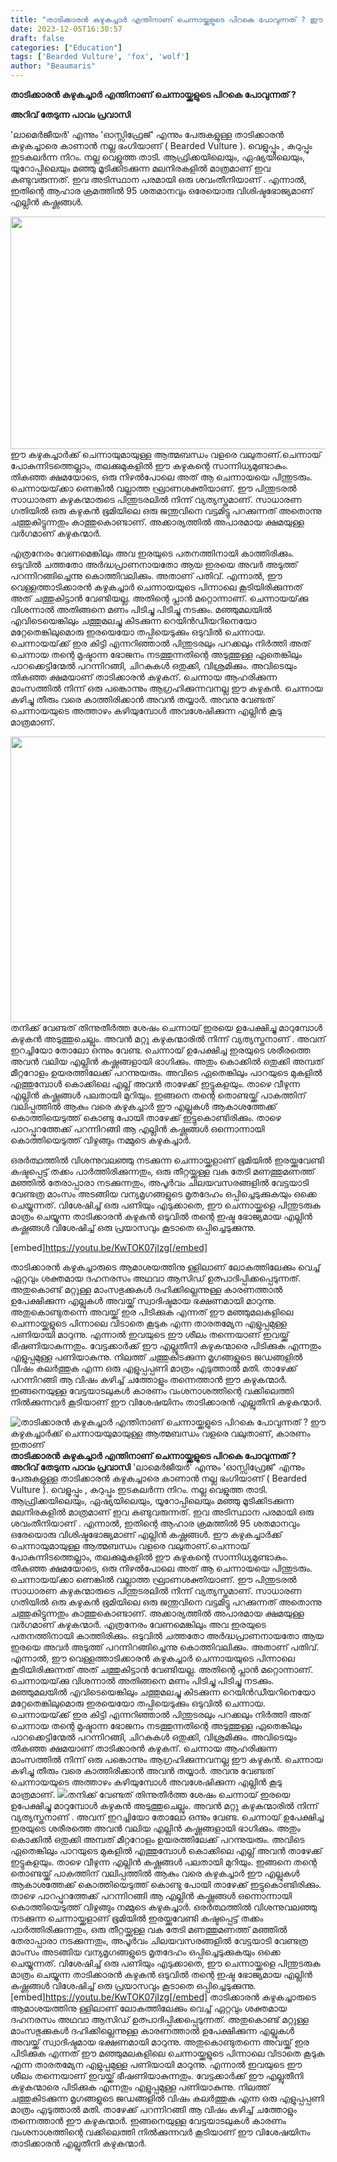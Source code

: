 ```yaml
---
title: "താടിക്കാരൻ കഴുകച്ചാർ എന്തിനാണ് ചെന്നായ്ക്കളുടെ പിറകെ പോവുന്നത് ? ഈ കഴുകച്ചാർക്ക് ചെന്നായയുമായുള്ള ആത്മബന്ധം വളരെ വലുതാണ്, കാരണം ഇതാണ്"
date: 2023-12-05T16:30:57
draft: false
categories: ["Education"]
tags: ['Bearded Vulture', 'fox', 'wolf']
author: "Beaumaris"
---
```


<strong>താടിക്കാരൻ കഴുകച്ചാർ എന്തിനാണ് ചെന്നായ്ക്കളുടെ പിറകെ പോവുന്നത് ?</strong>

<strong>അറിവ് തേടുന്ന പാവം പ്രവാസി</strong>

'ലാമെർജീയർ' എന്നും 'ഓസ്സിഫ്രേജ്' എന്നും പേരുകളുള്ള താടിക്കാരൻ കഴുകച്ചാരെ കാണാൻ നല്ല ഭംഗിയാണ് ( Bearded Vulture ). വെളുപ്പും , കറുപ്പും ഇടകലർന്ന നിറം. നല്ല വെളുത്ത താടി. ആഫ്രിക്കയിലെയും, ഏഷ്യയിലെയും, യൂറോപ്പിലെയും മഞ്ഞു മൂടിക്കിടക്കുന്ന മലനിരകളിൽ മാത്രമാണ് ഇവ കണ്ടുവരുന്നത്. ഇവ അടിസ്ഥാന പരമായി ഒരു ശവംതീനിയാണ് . എന്നാൽ, ഇതിന്റെ ആഹാര ക്രമത്തിൽ 95 ശതമാനവും ഒരേയൊരു വിശിഷ്ടഭോജ്യമാണ് എല്ലിൻ കഷ്ണങ്ങൾ.

<img class="size-full wp-image-432729 aligncenter" src="https://cdn.boolokam.com/articles/2023/12/qddqdd.webp" alt="" width="672" height="372" />ഈ കഴുകച്ചാർക്ക് ചെന്നായുമായുള്ള ആത്മബന്ധം വളരെ വലുതാണ്.ചെന്നായ് പോകുന്നിടത്തെല്ലാം, തലക്കുമുകളിൽ ഈ കഴുകന്റെ സാന്നിധ്യമുണ്ടാകും. തികഞ്ഞ ക്ഷമയോടെ, ഒരു നിഴൽപോലെ അത് ആ ചെന്നായയെ പിന്തുടരും. ചെന്നായയ്‌ക്കാ ണെങ്കിൽ വല്ലാത്ത ഘ്രാണശക്തിയാണ്. ഈ പിന്തുടരൽ സാധാരണ കഴുകന്മാരുടെ പിന്തുടരലിൽ നിന്ന് വ്യത്യസ്തമാണ്. സാധാരണ ഗതിയിൽ ഒരു കഴുകൻ ഭൂമിയിലെ ഒരു ജന്തുവിനെ വട്ടമിട്ടു പറക്കുന്നത് അതൊന്നു ചത്തുകിട്ടുന്നതും കാത്തുകൊണ്ടാണ്. അക്കാര്യത്തിൽ അപാരമായ ക്ഷമയുള്ള വർഗമാണ് കഴുകന്മാർ.

എത്രനേരം വേണമെങ്കിലും അവ ഇരയുടെ പതനത്തിനായി കാത്തിരിക്കും. ഒടുവിൽ ചത്തതോ അർദ്ധപ്രാണനായതോ ആയ ഇരയെ അവർ അടുത്ത് പറന്നിറങ്ങിച്ചെന്നു കൊത്തിവലിക്കും. അതാണ് പതിവ്. എന്നാൽ, ഈ വെള്ളത്താടിക്കാരൻ കഴുകച്ചാർ ചെന്നായയുടെ പിന്നാലെ കൂടിയിരിക്കുന്നത് അത് ചത്തുകിട്ടാൻ വേണ്ടിയല്ല. അതിന്റെ പ്ലാൻ മറ്റൊന്നാണ്. ചെന്നായയ്‌ക്കു വിശന്നാൽ അതിങ്ങനെ മണം പിടിച്ചു പിടിച്ചു നടക്കും. മഞ്ഞുമലയിൽ എവിടെയെങ്കിലും ചത്തുമലച്ചു കിടക്കുന്ന റെയിൻഡീയറിനെയോ മറ്റേതെങ്കിലുമൊരു ഇരയെയോ തപ്പിയെടുക്കും ഒടുവിൽ ചെന്നായ. ചെന്നായയ്‌ക്ക് ഇര കിട്ടി എന്നറിഞ്ഞാൽ പിന്തുടരലും പറക്കലും നിർത്തി അത് ചെന്നായ തന്റെ മൃഷ്ടാന്ന ഭോജനം നടത്തുന്നതിന്റെ അടുത്തുള്ള ഏതെങ്കിലും പാറക്കെട്ടിന്മേൽ പറന്നിറങ്ങി, ചിറകുകൾ ഒതുക്കി, വിശ്രമിക്കും. അവിടെയും തികഞ്ഞ ക്ഷമയാണ് താടിക്കാരൻ കഴുകന്. ചെന്നായ ആഹരിക്കുന്ന മാംസത്തിൽ നിന്ന് ഒരു പങ്കൊന്നും ആഗ്രഹിക്കുന്നവനല്ല ഈ കഴുകൻ. ചെന്നായ കഴിച്ചു തീരും വരെ കാത്തിരിക്കാൻ അവൻ തയ്യാർ. അവനു വേണ്ടത് ചെന്നായയുടെ അത്താഴം കഴിയുമ്പോൾ അവശേഷിക്കുന്ന എല്ലിൻ കൂടു മാത്രമാണ്.

<img class="size-full wp-image-432730 aligncenter" src="https://cdn.boolokam.com/articles/2023/12/qdqqqww.jpg" alt="" width="800" height="457" />തനിക്ക് വേണ്ടത് തിന്നുതീർത്ത ശേഷം ചെന്നായ് ഇരയെ ഉപേക്ഷിച്ചു മാറുമ്പോൾ കഴുകൻ അടുത്തുചെല്ലും. അവൻ മറ്റു കഴുകന്മാരിൽ നിന്ന് വ്യത്യസ്തനാണ് . അവന് ഇറച്ചിയോ തോലോ ഒന്നും വേണ്ട. ചെന്നായ് ഉപേക്ഷിച്ച ഇരയുടെ ശരീരത്തെ അവൻ വലിയ എല്ലിൻ കഷ്ണങ്ങളായി ഭാഗിക്കും. അതും കൊക്കിൽ ഒതുക്കി അമ്പത് മീറ്ററോളം ഉയരത്തിലേക്ക് പറന്നുയരും. അവിടെ ഏതെങ്കിലും പാറയുടെ മുകളിൽ എത്തുമ്പോൾ കൊക്കിലെ എല്ല് അവൻ താഴേക്ക് ഇട്ടുകളയും. താഴെ വീഴുന്ന എല്ലിൻ കഷ്ണങ്ങൾ പലതായി മുറിയും. ഇങ്ങനെ തന്റെ തൊണ്ടയ്ക്ക് പാകത്തിന് വലിപ്പത്തിൽ ആകും വരെ കഴുകച്ചാർ ഈ എല്ലുകൾ ആകാശത്തേക്ക് കൊത്തിയെടുത്ത് കൊണ്ടു പോയി താഴേക്ക് ഇട്ടുകൊണ്ടിരിക്കും. താഴെ പാറപ്പുറത്തേക്ക് പറന്നിറങ്ങി ആ എല്ലിൻ കഷ്ണങ്ങൾ ഒന്നൊന്നായി കൊത്തിയെടുത്ത് വിഴുങ്ങും നമ്മുടെ കഴുകച്ചാർ.

ഒരർത്ഥത്തിൽ വിശന്നുവലഞ്ഞു നടക്കുന്ന ചെന്നായ്ക്കളാണ് ഭൂമിയിൽ ഇരയ്ക്കുവേണ്ടി കഷ്ടപ്പെട്ട് തക്കം പാർത്തിരിക്കുന്നതും, ഒരു തീറ്റയ്ക്കുള്ള വക തേടി മണത്തുമണത്ത് മഞ്ഞിൽ തേരാപ്പാരാ നടക്കുന്നതും, അപൂർവം ചിലയവസരങ്ങളിൽ വേട്ടയാടി വേണ്ടത്ര മാംസം അടങ്ങിയ വന്യമൃഗങ്ങളുടെ മൃതദേഹം ഒപ്പിച്ചെടുക്കുകയും ഒക്കെ ചെയ്യുന്നത്. വിശേഷിച്ച് ഒരു പണിയും എടുക്കാതെ, ഈ ചെന്നായ്ക്കളെ പിന്തുടരുക മാത്രം ചെയ്യുന്ന താടിക്കാരൻ കഴുകൻ ഒടുവിൽ തന്റെ ഇഷ്ട ഭോജ്യമായ എല്ലിൻ കഷ്ണങ്ങൾ വിശേഷിച്ച് ഒരു പ്രയാസവും കൂടാതെ ഒപ്പിച്ചെടുക്കുന്നു.

[embed]https://youtu.be/KwTOK07jIzg[/embed]


താടിക്കാരൻ കഴുകച്ചാരുടെ ആമാശയത്തിനു ള്ളിലാണ് ലോകത്തിലേക്കും വെച്ച് ഏറ്റവും ശക്തമായ ദഹനരസം അഥവാ ആസിഡ് ഉത്പാദിപ്പിക്കപ്പെടുന്നത്. അതുകൊണ്ട് മറ്റുള്ള മാംസഭുക്കുകൾ ദഹിക്കില്ലെന്നുള്ള കാരണത്താൽ ഉപേക്ഷിക്കുന്ന എല്ലുകൾ അവയ്ക്ക് സ്വാദിഷ്ടമായ ഭക്ഷണമായി മാറുന്നു. അതുകൊണ്ടുതന്നെ അവയ്ക്ക് ഇര പിടിക്കുക എന്നത് ഈ മഞ്ഞുമലകളിലെ ചെന്നായ്ക്കളുടെ പിന്നാലെ വിടാതെ കൂടുക എന്ന താരതമ്യേന എളുപ്പമുള്ള പണിയായി മാറുന്നു. എന്നാൽ ഇവയുടെ ഈ ശീലം തന്നെയാണ് ഇവയ്ക്ക് ഭീഷണിയാകുന്നതും. വേട്ടക്കാർക്ക് ഈ എല്ലുതീനി കഴുകന്മാരെ പിടിക്കുക എന്നതും എളുപ്പമുള്ള പണിയാകുന്നു. നിലത്ത് ചത്തുകിടക്കുന്ന മൃഗങ്ങളുടെ ജഡങ്ങളിൽ വിഷം കലർത്തുക എന്ന ഒരു എളുപ്പപ്പണി മാത്രം എടുത്താൽ മതി. താഴേക്ക് പറന്നിറങ്ങി ആ വിഷം കഴിച്ച് ചത്തോളും തന്നെത്താൻ ഈ കഴുകന്മാർ. ഇങ്ങനെയുള്ള വേട്ടയാടലുകൾ കാരണം വംശനാശത്തിന്റെ വക്കിലെത്തി നിൽക്കുന്നവർ കൂടിയാണ് ഈ വിശേഷയിനം താടിക്കാരൻ എല്ലുതീനി കഴുകന്മാർ.


![താടിക്കാരൻ കഴുകച്ചാർ എന്തിനാണ് ചെന്നായ്ക്കളുടെ പിറകെ പോവുന്നത് ? ഈ കഴുകച്ചാർക്ക് ചെന്നായയുമായുള്ള ആത്മബന്ധം വളരെ വലുതാണ്, കാരണം ഇതാണ്](https://cdn.boolokam.com/articles/2023/12/qddqdd.webp)**താടിക്കാരൻ കഴുകച്ചാർ എന്തിനാണ് ചെന്നായ്ക്കളുടെ പിറകെ പോവുന്നത് ?** **അറിവ് തേടുന്ന പാവം പ്രവാസി** 'ലാമെർജീയർ' എന്നും 'ഓസ്സിഫ്രേജ്' എന്നും പേരുകളുള്ള താടിക്കാരൻ കഴുകച്ചാരെ കാണാൻ നല്ല ഭംഗിയാണ് ( Bearded Vulture ). വെളുപ്പും , കറുപ്പും ഇടകലർന്ന നിറം. നല്ല വെളുത്ത താടി. ആഫ്രിക്കയിലെയും, ഏഷ്യയിലെയും, യൂറോപ്പിലെയും മഞ്ഞു മൂടിക്കിടക്കുന്ന മലനിരകളിൽ മാത്രമാണ് ഇവ കണ്ടുവരുന്നത്. ഇവ അടിസ്ഥാന പരമായി ഒരു ശവംതീനിയാണ് . എന്നാൽ, ഇതിന്റെ ആഹാര ക്രമത്തിൽ 95 ശതമാനവും ഒരേയൊരു വിശിഷ്ടഭോജ്യമാണ് എല്ലിൻ കഷ്ണങ്ങൾ. ഈ കഴുകച്ചാർക്ക് ചെന്നായുമായുള്ള ആത്മബന്ധം വളരെ വലുതാണ്.ചെന്നായ് പോകുന്നിടത്തെല്ലാം, തലക്കുമുകളിൽ ഈ കഴുകന്റെ സാന്നിധ്യമുണ്ടാകും. തികഞ്ഞ ക്ഷമയോടെ, ഒരു നിഴൽപോലെ അത് ആ ചെന്നായയെ പിന്തുടരും. ചെന്നായയ്‌ക്കാ ണെങ്കിൽ വല്ലാത്ത ഘ്രാണശക്തിയാണ്. ഈ പിന്തുടരൽ സാധാരണ കഴുകന്മാരുടെ പിന്തുടരലിൽ നിന്ന് വ്യത്യസ്തമാണ്. സാധാരണ ഗതിയിൽ ഒരു കഴുകൻ ഭൂമിയിലെ ഒരു ജന്തുവിനെ വട്ടമിട്ടു പറക്കുന്നത് അതൊന്നു ചത്തുകിട്ടുന്നതും കാത്തുകൊണ്ടാണ്. അക്കാര്യത്തിൽ അപാരമായ ക്ഷമയുള്ള വർഗമാണ് കഴുകന്മാർ. എത്രനേരം വേണമെങ്കിലും അവ ഇരയുടെ പതനത്തിനായി കാത്തിരിക്കും. ഒടുവിൽ ചത്തതോ അർദ്ധപ്രാണനായതോ ആയ ഇരയെ അവർ അടുത്ത് പറന്നിറങ്ങിച്ചെന്നു കൊത്തിവലിക്കും. അതാണ് പതിവ്. എന്നാൽ, ഈ വെള്ളത്താടിക്കാരൻ കഴുകച്ചാർ ചെന്നായയുടെ പിന്നാലെ കൂടിയിരിക്കുന്നത് അത് ചത്തുകിട്ടാൻ വേണ്ടിയല്ല. അതിന്റെ പ്ലാൻ മറ്റൊന്നാണ്. ചെന്നായയ്‌ക്കു വിശന്നാൽ അതിങ്ങനെ മണം പിടിച്ചു പിടിച്ചു നടക്കും. മഞ്ഞുമലയിൽ എവിടെയെങ്കിലും ചത്തുമലച്ചു കിടക്കുന്ന റെയിൻഡീയറിനെയോ മറ്റേതെങ്കിലുമൊരു ഇരയെയോ തപ്പിയെടുക്കും ഒടുവിൽ ചെന്നായ. ചെന്നായയ്‌ക്ക് ഇര കിട്ടി എന്നറിഞ്ഞാൽ പിന്തുടരലും പറക്കലും നിർത്തി അത് ചെന്നായ തന്റെ മൃഷ്ടാന്ന ഭോജനം നടത്തുന്നതിന്റെ അടുത്തുള്ള ഏതെങ്കിലും പാറക്കെട്ടിന്മേൽ പറന്നിറങ്ങി, ചിറകുകൾ ഒതുക്കി, വിശ്രമിക്കും. അവിടെയും തികഞ്ഞ ക്ഷമയാണ് താടിക്കാരൻ കഴുകന്. ചെന്നായ ആഹരിക്കുന്ന മാംസത്തിൽ നിന്ന് ഒരു പങ്കൊന്നും ആഗ്രഹിക്കുന്നവനല്ല ഈ കഴുകൻ. ചെന്നായ കഴിച്ചു തീരും വരെ കാത്തിരിക്കാൻ അവൻ തയ്യാർ. അവനു വേണ്ടത് ചെന്നായയുടെ അത്താഴം കഴിയുമ്പോൾ അവശേഷിക്കുന്ന എല്ലിൻ കൂടു മാത്രമാണ്. ![](https://cdn.boolokam.com/articles/2023/12/qdqqqww.jpg)തനിക്ക് വേണ്ടത് തിന്നുതീർത്ത ശേഷം ചെന്നായ് ഇരയെ ഉപേക്ഷിച്ചു മാറുമ്പോൾ കഴുകൻ അടുത്തുചെല്ലും. അവൻ മറ്റു കഴുകന്മാരിൽ നിന്ന് വ്യത്യസ്തനാണ് . അവന് ഇറച്ചിയോ തോലോ ഒന്നും വേണ്ട. ചെന്നായ് ഉപേക്ഷിച്ച ഇരയുടെ ശരീരത്തെ അവൻ വലിയ എല്ലിൻ കഷ്ണങ്ങളായി ഭാഗിക്കും. അതും കൊക്കിൽ ഒതുക്കി അമ്പത് മീറ്ററോളം ഉയരത്തിലേക്ക് പറന്നുയരും. അവിടെ ഏതെങ്കിലും പാറയുടെ മുകളിൽ എത്തുമ്പോൾ കൊക്കിലെ എല്ല് അവൻ താഴേക്ക് ഇട്ടുകളയും. താഴെ വീഴുന്ന എല്ലിൻ കഷ്ണങ്ങൾ പലതായി മുറിയും. ഇങ്ങനെ തന്റെ തൊണ്ടയ്ക്ക് പാകത്തിന് വലിപ്പത്തിൽ ആകും വരെ കഴുകച്ചാർ ഈ എല്ലുകൾ ആകാശത്തേക്ക് കൊത്തിയെടുത്ത് കൊണ്ടു പോയി താഴേക്ക് ഇട്ടുകൊണ്ടിരിക്കും. താഴെ പാറപ്പുറത്തേക്ക് പറന്നിറങ്ങി ആ എല്ലിൻ കഷ്ണങ്ങൾ ഒന്നൊന്നായി കൊത്തിയെടുത്ത് വിഴുങ്ങും നമ്മുടെ കഴുകച്ചാർ. ഒരർത്ഥത്തിൽ വിശന്നുവലഞ്ഞു നടക്കുന്ന ചെന്നായ്ക്കളാണ് ഭൂമിയിൽ ഇരയ്ക്കുവേണ്ടി കഷ്ടപ്പെട്ട് തക്കം പാർത്തിരിക്കുന്നതും, ഒരു തീറ്റയ്ക്കുള്ള വക തേടി മണത്തുമണത്ത് മഞ്ഞിൽ തേരാപ്പാരാ നടക്കുന്നതും, അപൂർവം ചിലയവസരങ്ങളിൽ വേട്ടയാടി വേണ്ടത്ര മാംസം അടങ്ങിയ വന്യമൃഗങ്ങളുടെ മൃതദേഹം ഒപ്പിച്ചെടുക്കുകയും ഒക്കെ ചെയ്യുന്നത്. വിശേഷിച്ച് ഒരു പണിയും എടുക്കാതെ, ഈ ചെന്നായ്ക്കളെ പിന്തുടരുക മാത്രം ചെയ്യുന്ന താടിക്കാരൻ കഴുകൻ ഒടുവിൽ തന്റെ ഇഷ്ട ഭോജ്യമായ എല്ലിൻ കഷ്ണങ്ങൾ വിശേഷിച്ച് ഒരു പ്രയാസവും കൂടാതെ ഒപ്പിച്ചെടുക്കുന്നു. [embed]https://youtu.be/KwTOK07jIzg[/embed] താടിക്കാരൻ കഴുകച്ചാരുടെ ആമാശയത്തിനു ള്ളിലാണ് ലോകത്തിലേക്കും വെച്ച് ഏറ്റവും ശക്തമായ ദഹനരസം അഥവാ ആസിഡ് ഉത്പാദിപ്പിക്കപ്പെടുന്നത്. അതുകൊണ്ട് മറ്റുള്ള മാംസഭുക്കുകൾ ദഹിക്കില്ലെന്നുള്ള കാരണത്താൽ ഉപേക്ഷിക്കുന്ന എല്ലുകൾ അവയ്ക്ക് സ്വാദിഷ്ടമായ ഭക്ഷണമായി മാറുന്നു. അതുകൊണ്ടുതന്നെ അവയ്ക്ക് ഇര പിടിക്കുക എന്നത് ഈ മഞ്ഞുമലകളിലെ ചെന്നായ്ക്കളുടെ പിന്നാലെ വിടാതെ കൂടുക എന്ന താരതമ്യേന എളുപ്പമുള്ള പണിയായി മാറുന്നു. എന്നാൽ ഇവയുടെ ഈ ശീലം തന്നെയാണ് ഇവയ്ക്ക് ഭീഷണിയാകുന്നതും. വേട്ടക്കാർക്ക് ഈ എല്ലുതീനി കഴുകന്മാരെ പിടിക്കുക എന്നതും എളുപ്പമുള്ള പണിയാകുന്നു. നിലത്ത് ചത്തുകിടക്കുന്ന മൃഗങ്ങളുടെ ജഡങ്ങളിൽ വിഷം കലർത്തുക എന്ന ഒരു എളുപ്പപ്പണി മാത്രം എടുത്താൽ മതി. താഴേക്ക് പറന്നിറങ്ങി ആ വിഷം കഴിച്ച് ചത്തോളും തന്നെത്താൻ ഈ കഴുകന്മാർ. ഇങ്ങനെയുള്ള വേട്ടയാടലുകൾ കാരണം വംശനാശത്തിന്റെ വക്കിലെത്തി നിൽക്കുന്നവർ കൂടിയാണ് ഈ വിശേഷയിനം താടിക്കാരൻ എല്ലുതീനി കഴുകന്മാർ.
